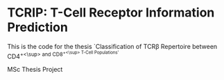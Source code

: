# TCRIP: T-Cell Receptor Information Prediction

This is the code for the thesis `Classification of TCR&beta; Repertoire between CD4<sup>+<\sup> and CD8<sup>+<\sup> T-Cell Populations'


MSc Thesis Project

